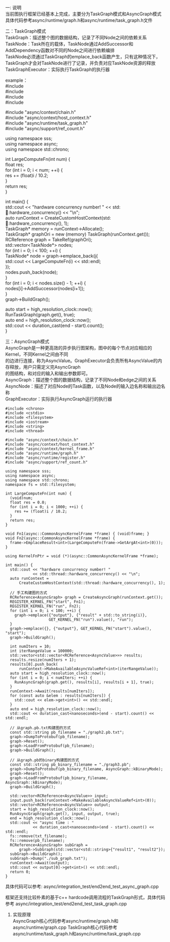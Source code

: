 一: 说明  
当前图执行框架已经基本上完成，主要分为TaskGraph模式和AsyncGraph模式    
具体代码参考async/runtime/graph.h和async/runtime/task_graph.h文件  
  
二：TaskGraph模式  
TaskGraph：描述整个图的数据结构，记录了不同Node之间的依赖关系  
TaskNode：Task所在的载体，TaskNode通过AddSuccessor和AddDependency函数对不同的Node之间进行依赖编排  
TaskNode必须通过TaskGraph的emplace_back函数产生，只有这种情况下，TaskGraph才会对TaskNode进行了记录，并负责对应TaskNode资源的释放  
TaskGraphExecutor：实际执行TaskGraph的执行器  
  
example：  
#include <chrono>  
#include <cstdio>  
#include <string>  
#include <thread>  
  
#include "async/context/chain.h"  
#include "async/context/host_context.h"  
#include "async/runtime/task_graph.h"  
#include "async/support/ref_count.h"  
  
using namespace sss;  
using namespace async;  
using namespace std::chrono;  
  
int LargeComputeFn(int num) {  
  float res;  
  for (int i = 0; i < num; ++i) {  
    res += (float)i / 10.2;  
  }  
  return res;  
}  
  
int main() {  
  std::cout << "hardware concurrency number! " << std::thread::hardware_concurrency() << "\n";  
  auto runContext = CreateCustomHostContext(std::thread::hardware_concurrency(), 1);  
  TaskGraph* memory = runContext->Allocate<TaskGraph>();  
  TaskGraph* graphOri = new (memory) TaskGraph(runContext.get());  
  RCReference<TaskGraph> graph = TakeRef(graphOri);  
  std::vector<TaskNode*> nodes;  
  for (int i = 0; i < 100; ++i) {  
      TaskNode* node = graph->emplace_back([i](){  
          std::cout << LargeComputeFn(i) << std::endl;  
      });  
      nodes.push_back(node);  
  }  
  for (int i = 0; i < nodes.size() - 1; ++i) {  
      nodes[i]->AddSuccessor(nodes[i+1]);  
  }  
  graph->BuildGraph();  
  
  auto start = high_resolution_clock::now();  
  RunTaskGraph(graph.get(), true);  
  auto end = high_resolution_clock::now();  
  std::cout << duration_cast<nanoseconds>(end - start).count();  
}  
  
三：AsyncGraph模式  
AsyncGraph是一种更高效的异步执行图架构，图中的每个节点对应相应的Kernel，不同Kernel之间由不同  
的边进行连接，称为AsyncValue。GraphExecutor会负责所有AsyncValue的内存释放，用户只需定义完AsyncGraph  
的图结构，和对应的输入和输出参数即可。  
AsyncGraph：描述整个图的数据结构，记录了不同Node和edge之间的关系  
AsyncNode：描述了对应Node的Task函数，以及Node的输入边名称和输出边名称  
GraphExecutor：实际执行AsyncGraph运行的执行器  
  
```
#include <chrono>
#include <cstdio>
#include <filesystem>
#include <iostream>
#include <string>
#include <thread>

#include "async/context/chain.h"
#include "async/context/host_context.h"
#include "async/context/kernel_frame.h"
#include "async/runtime/graph.h"
#include "async/runtime/register.h"
#include "async/support/ref_count.h"

using namespace sss;
using namespace async;
using namespace std::chrono;
namespace fs = std::filesystem;

int LargeComputeFn(int num) {
  (void)num;
  float res = 0.0;
  for (int i = 0; i < 1000; ++i) {
    res += (float)i / 10.2;
  }
  return res;
}

void Fn1(async::CommonAsyncKernelFrame *frame) { (void)frame; }
void Fn2(async::CommonAsyncKernelFrame *frame) {
  frame->EmplaceResult<int>(LargeComputeFn(frame->GetArgAt<int>(0)));
}

using KernelFnPtr = void (*)(async::CommonAsyncKernelFrame *frame);

int main() {
  std::cout << "hardware concurrency number! "
            << std::thread::hardware_concurrency() << "\n";
  auto runContext =
      CreateCustomHostContext(std::thread::hardware_concurrency(), 1);

  // 手工构建图的方式
  RCReference<AsyncGraph> graph = CreateAsyncGraph(runContext.get());
  REGISTER_KERNEL_FN("start", Fn1);
  REGISTER_KERNEL_FN("run", Fn2);
  for (int i = 0; i < 100; ++i) {
    graph->emplace({"output"}, {"result" + std::to_string(i)},
                   GET_KERNEL_FN("run").value(), "run");
  }
  graph->emplace({}, {"output"}, GET_KERNEL_FN("start").value(), "start");
  graph->BuildGraph();

  int numIters = 10;
  int iterRangeValue = 100000;
  std::vector<std::vector<RCReference<AsyncValue>>> results;
  results.resize(numIters + 1);
  results[0].push_back(
      runContext->MakeAvailableAsyncValueRef<int>(iterRangeValue));
  auto start = high_resolution_clock::now();
  for (int i = 0; i < numIters; ++i) {
    RunAsyncGraph(graph.get(), results[i], results[i + 1], true);
  }
  runContext->Await(results[numIters]);
  for (const auto &elem : results[numIters]) {
    std::cout << elem->get<int>() << std::endl;
  }
  auto end = high_resolution_clock::now();
  std::cout << duration_cast<nanoseconds>(end - start).count() << std::endl;

  // 从graph.pb.txt构建图的方式
  const std::string pb_filename = "./graph2.pb.txt";
  graph->DumpToProtobuf(pb_filename);
  graph->Reset();
  graph->LoadFromProtobuf(pb_filename);
  graph->BuildGraph();

  // 从graph.pb的binary构建图的方式
  const std::string pb_binary_filename = "./graph3.pb";
  graph->DumpToProtobuf(pb_binary_filename, AsyncGraph::kBinaryMode);
  graph->Reset();
  graph->LoadFromProtobuf(pb_binary_filename, AsyncGraph::kBinaryMode);
  graph->BuildGraph();

  std::vector<RCReference<AsyncValue>> input;
  input.push_back(runContext->MakeAvailableAsyncValueRef<int>(0));
  std::vector<RCReference<AsyncValue>> output;
  start = high_resolution_clock::now();
  RunAsyncGraph(graph.get(), input, output, true);
  end = high_resolution_clock::now();
  std::cout << "async time : "
            << duration_cast<nanoseconds>(end - start).count() << std::endl;
  fs::remove(txt_filename);
  fs::remove(pb_filename);
  RCReference<AsyncGraph> subGraph =
      graph->SubGraph(std::vector<std::string>{"result1", "result2"});
  subGraph->BuildGraph();
  subGraph->Dump("./sub_graph.txt");
  runContext->Await(output);
  std::cout << output[0]->get<int>() << std::endl;
  return 0;
}
```
具体代码可以参考: async/integration_test/end2end_test_async_graph.cpp

框架还支持比较朴素的基于c++ hardcode调用流程的TaskGraph形式，具体代码参考
async/integration_test/end2end_test_task_graph.cpp
  
1. 实现原理  
AsyncGraph核心代码参考async/runtime/graph.h和async/runtime/graph.cpp
TaskGraph核心代码参考async/runtime/task_graph.h和async/runtime/task_graph.cpp
